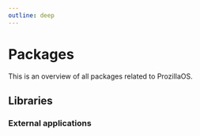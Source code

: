 ```yaml
---
outline: deep
---
```


# Packages

This is an overview of all packages related to ProzillaOS.

## Libraries

<!--@include: ../../../README.md#libraries{3,}-->

### External applications

<!--@include: ../../../README.md#external{3,}-->
